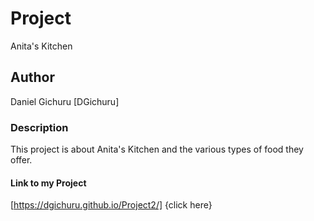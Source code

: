 # Project 
 Anita's Kitchen
 ## Author
  Daniel Gichuru [DGichuru]
  ### Description
   This project is about Anita's Kitchen and the various types of food they offer.
   #### Link to my Project
   [https://dgichuru.github.io/Project2/] {click here}
   
   
